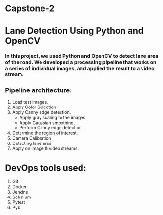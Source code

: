 # Capstone-2
# **Lane Detection Using Python and OpenCV** 
### In this project, we used Python and OpenCV to detect lane area of the road. We developed a processing pipeline that works on a series of individual images, and applied the result to a video stream.

Pipeline architecture:
---
1. Load test images.
2. Apply Color Selection
3. Apply Canny edge detection.
   - Apply gray scaling to the images.
   - Apply Gaussian smoothing.
   - Perform Canny edge detection.
4. Determine the region of interest.
5. Camera Calibration
6. Detecting lane area
7. Apply on image & video streams.

# DevOps tools used:

1. Git
2. Docker
3. Jenkins
4. Selenium
5. Pytest
6. Pyb

